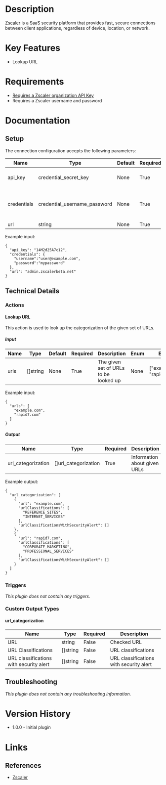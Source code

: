 # Description

[Zscaler](https://www.zscaler.com/) is a SaaS security platform that provides fast, secure connections between client applications, regardless of device, location, or network.

# Key Features

* Lookup URL

# Requirements

* [Requires a Zscaler organization API Key](https://help.zscaler.com/zia/api-getting-started)
* Requires a Zscaler username and password


# Documentation
## Setup

The connection configuration accepts the following parameters:

|Name|Type|Default|Required|Description|Enum|Example|
|----|----|-------|--------|-----------|----|-------|
|api_key|credential_secret_key|None|True|Enter organization API key|None|14M2d25A7c12|
|credentials|credential_username_password|None|True|Username and password to access Zscaler|None|{"username":"user@example.com", "password":"mypassword"}|
|url|string|None|True|API URL|None|admin.zscalerbeta.net|

Example input:

```
{
  "api_key": "14M2d25A7c12",
  "credentials": {
    "username":"user@example.com",
    "password":"mypassword"
  },
  "url": "admin.zscalerbeta.net"
}
```
## Technical Details

### Actions

#### Lookup URL

This action is used to look up the categorization of the given set of URLs.

##### Input

|Name|Type|Default|Required|Description|Enum|Example|
|----|----|-------|--------|-----------|----|-------|
|urls|[]string|None|True|The given set of URLs to be looked up|None|["example.com", "rapid7.com"]|

Example input:

```
{
  "urls": [
    "example.com",
    "rapid7.com"
  ]
}
```

##### Output

|Name|Type|Required|Description|
|----|----|--------|-----------|
|url_categorization|[]url_categorization|True|Information about given URLs|

Example output:

```
{
  "url_categorization": [
    {
      "url": "example.com",
      "urlClassifications": [
        "REFERENCE_SITES",
        "INTERNET_SERVICES"
      ],
      "urlClassificationsWithSecurityAlert": []
    },
    {
      "url": "rapid7.com",
      "urlClassifications": [
        "CORPORATE_MARKETING",
        "PROFESSIONAL_SERVICES"
      ],
      "urlClassificationsWithSecurityAlert": []
    }
  ]
}
```

### Triggers

_This plugin does not contain any triggers._

### Custom Output Types

#### url_categorization

|Name|Type|Required|Description|
|----|----|--------|-----------|
|URL|string|False|Checked URL|
|URL Classifications|[]string|False|URL classifications|
|URL classifications with security alert|[]string|False|URL classifications with security alert|

## Troubleshooting

_This plugin does not contain any troubleshooting information._

# Version History

* 1.0.0 - Initial plugin

# Links

## References

* [Zscaler](https://www.zscaler.com/)
